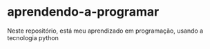 # aprendendo-a-programar
Neste repositório, está meu aprendizado em programação, usando a tecnologia python
